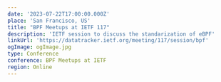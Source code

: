 ```yaml
---
date: '2023-07-22T17:00:00.000Z'
place: 'San Francisco, US'
title: "BPF Meetups at IETF 117"
description: 'IETF session to discuss the standarization of eBPF'
linkUrl: 'https://datatracker.ietf.org/meeting/117/session/bpf'
ogImage: ogImage.jpg
type: Conference
conference: BPF Meetups at IETF
region: Online
---
```

